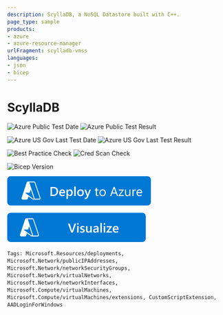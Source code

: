 ```yaml
---
description: ScyllaDB, a NoSQL Datastore built with C++.
page_type: sample
products:
- azure
- azure-resource-manager
urlFragment: scylladb-vmss
languages:
- json
- bicep
---
```

# ScyllaDB

![Azure Public Test Date](https://azurequickstartsservice.blob.core.windows.net/badges/application-workloads/scylla/scylla-db-vmss/PublicLastTestDate.svg)
![Azure Public Test Result](https://azurequickstartsservice.blob.core.windows.net/badges/application-workloads/scylla/scylla-db-vmss/PublicDeployment.svg)

![Azure US Gov Last Test Date](https://azurequickstartsservice.blob.core.windows.net/badges/application-workloads/scylla/scylla-db-vmss/FairfaxLastTestDate.svg)
![Azure US Gov Last Test Result](https://azurequickstartsservice.blob.core.windows.net/badges/application-workloads/scylla/scylla-db-vmss/FairfaxDeployment.svg)

![Best Practice Check](https://azurequickstartsservice.blob.core.windows.net/badges/application-workloads/scylla/scylla-db-vmss/BestPracticeResult.svg)
![Cred Scan Check](https://azurequickstartsservice.blob.core.windows.net/badges/application-workloads/scylla/scylla-db-vmss/CredScanResult.svg)

![Bicep Version](https://azurequickstartsservice.blob.core.windows.net/badges/application-workloads/scylla/scylla-db-vmss/BicepVersion.svg)

[![Deploy To Azure](https://raw.githubusercontent.com/Azure/azure-quickstart-templates/master/1-CONTRIBUTION-GUIDE/images/deploytoazure.svg?sanitize=true)](https://portal.azure.com/#create/Microsoft.Template/uri/https%3A%2F%2Fraw.githubusercontent.com%2FAzure%2Fazure-quickstart-templates%2Fmaster%2Fapplication-workloads%2Fscylla%2Fscylla-db-vmss%2Fazuredeploy.json)

[![Visualize](https://raw.githubusercontent.com/Azure/azure-quickstart-templates/master/1-CONTRIBUTION-GUIDE/images/visualizebutton.svg?sanitize=true)](http://armviz.io/#/?load=https%3A%2F%2Fraw.githubusercontent.com%2FAzure%2Fazure-quickstart-templates%2Fmaster%2Fapplication-workloads%2Fscylla%2Fscylla-db-vmss%2Fazuredeploy.json)

`Tags: Microsoft.Resources/deployments, Microsoft.Network/publicIPAddresses, Microsoft.Network/networkSecurityGroups, Microsoft.Network/virtualNetworks, Microsoft.Network/networkInterfaces, Microsoft.Compute/virtualMachines, Microsoft.Compute/virtualMachines/extensions, CustomScriptExtension, AADLoginForWindows`
